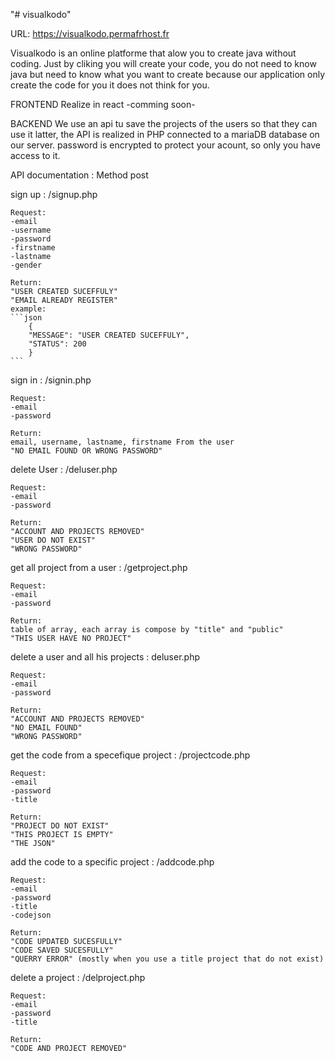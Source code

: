 "# visualkodo" 

URL: https://visualkodo.permafrhost.fr

Visualkodo is an online platforme that alow you to create java without coding.
Just by cliking you will create your code, you do not need to know java but need to know what you want to create because our application only create the code for you it does not think for you.


FRONTEND
Realize in react -comming soon-

BACKEND
We use an api tu save the projects of the users so that they can use it latter, the API is realized in PHP connected to a mariaDB database on our server.
password is encrypted to protect your acount, so only you have access to it.


API documentation :
Method post

sign up : /signup.php

	Request:
	-email
	-username
	-password
	-firstname
	-lastname
	-gender
	
	Return:
	"USER CREATED SUCEFFULY"
	"EMAIL ALREADY REGISTER"
	example:
	```json
		{
		"MESSAGE": "USER CREATED SUCEFFULY",
		"STATUS": 200
		}
	```

sign in : /signin.php

	Request:
	-email
	-password

	Return:
	email, username, lastname, firstname From the user
	"NO EMAIL FOUND OR WRONG PASSWORD"


delete User : /deluser.php
	
	Request:
	-email
	-password

	Return:
	"ACCOUNT AND PROJECTS REMOVED"
	"USER DO NOT EXIST"
	"WRONG PASSWORD"


get all project from a user : /getproject.php

	Request:
	-email
	-password
	
	Return:
	table of array, each array is compose by "title" and "public"
	"THIS USER HAVE NO PROJECT"


delete a user and all his projects : deluser.php

	Request:
	-email
	-password

	Return:
	"ACCOUNT AND PROJECTS REMOVED"
	"NO EMAIL FOUND"
	"WRONG PASSWORD"


get the code from a specefique project : /projectcode.php

	Request:
	-email
	-password
	-title

	Return:
	"PROJECT DO NOT EXIST"
	"THIS PROJECT IS EMPTY"
	"THE JSON"

add the code to a specific project : /addcode.php

	Request:
	-email
	-password
	-title
	-codejson

	Return:
	"CODE UPDATED SUCESFULLY"
	"CODE SAVED SUCESFULLY"
	"QUERRY ERROR" (mostly when you use a title project that do not exist)
	

delete a project : /delproject.php

	Request:
	-email
	-password	
	-title

	Return:
	"CODE AND PROJECT REMOVED"
